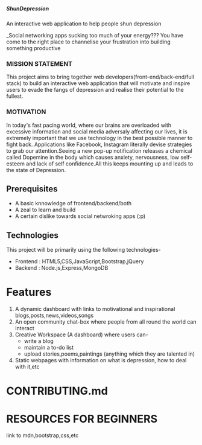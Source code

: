 ##### ShunDepression
An interactive web application to help people shun depression

 _Social networking apps sucking too much of your energy???
You have come to the right place to channelise your frustration into building something productive

### __MISSION STATEMENT__
 This project aims to bring together web developers(front-end/back-end/full stack) to build an interactive web application that will motivate and inspire users to evade the fangs of depression and realise their potential to the fullest.

### __MOTIVATION__
 In today's fast pacing world, where our brains are overloaded with excessive information and social media adversaly affecting our lives, it is extremely important that we use technology in the best possible manner to fight back. Applications like Facebook, Instagram literally devise strategies to grab our attention.Seeing a new pop-up notification releases a chemical called Dopemine in the body which causes anxiety, nervousness, low self-esteem and lack of self confidence.All this keeps mounting up and leads to the state of Depression.

## Prerequisites
* A basic knnowledge of frontend/backend/both
* A zeal to learn and build
* A certain dislike towards social netwroking apps (:p)

## Technologies
This project will be primarily using the following technologies-
* Frontend : HTML5,CSS,JavaScript,Bootstrap,jQuery
* Backend  : Node.js,Express,MongoDB



# Features 
1. A dynamic dashboard with links to motivational and inspirational blogs,posts,news,videos,songs
2. An open community chat-box where people from all round the world can interact
3. Creative Workspace (A dashboard) where users can-
    * write a blog
    * maintain a to-do list
    * upload stories,poems,paintings (anything which they are talented in)
4. Static webpages with information on what is depression, how to deal with it,etc

# CONTRIBUTING.md


# RESOURCES FOR BEGINNERS
link to mdn,bootstrap,css,etc
